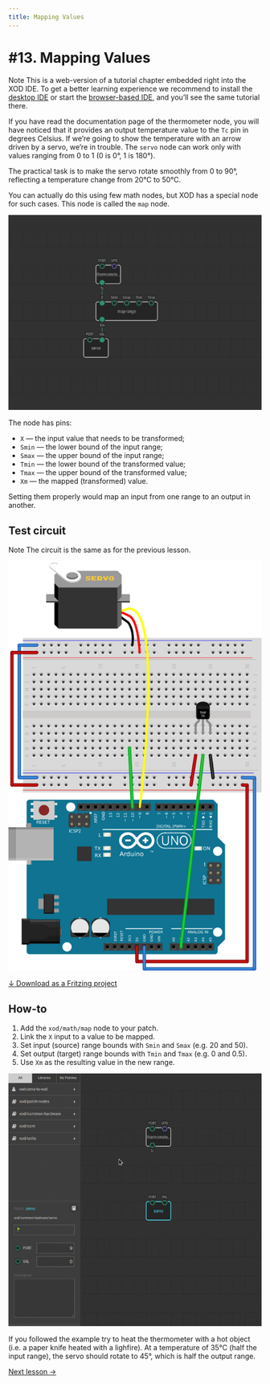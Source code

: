 ```yaml
---
title: Mapping Values
---
```


# #13. Mapping Values

<div class="ui segment note">
<span class="ui ribbon label">Note</span>
This is a web-version of a tutorial chapter embedded right into the XOD IDE.
To get a better learning experience we recommend to install the
<a href="/downloads/">desktop IDE</a> or start the
<a href="/ide/">browser-based IDE</a>, and you’ll see the same tutorial there.
</div>

If you have read the documentation page of the thermometer node, you will have
noticed that it provides an output temperature value to the `Tc` pin in degrees
Celsius. If we’re going to show the temperature with an arrow driven by a servo,
we’re in trouble. The `servo` node can work only with values ranging from 0 to
1 (0 is 0°, 1 is 180°).

The practical task is to make the servo rotate smoothly from 0 to 90°,
reflecting a temperature change from 20°C to 50°C.

You can actually do this using few math nodes, but XOD has a special node for
such cases. This node is called the `map` node.

![Patch](./patch.png)

The node has pins:

* `X` — the input value that needs to be transformed;
* `Smin` — the lower bound of the input range;
* `Smax` — the upper bound of the input range;
* `Tmin` — the lower bound of the transformed value;
* `Tmax` — the upper bound of the transformed value;
* `Xm` — the mapped (transformed) value.

Setting them properly would map an input from one range to an output in another.

## Test circuit

<div class="ui segment note">
<span class="ui ribbon label">Note</span>
The circuit is the same as for the previous lesson.
</div>

![Circuit](./circuit.fz.png)

[↓ Download as a Fritzing project](./circuit.fzz)

## How-to

1. Add the `xod/math/map` node to your patch.
2. Link the `X` input to a value to be mapped.
3. Set input (source) range bounds with `Smin` and `Smax` (e.g. 20 and 50).
4. Set output (target) range bounds with `Tmin` and `Tmax` (e.g. 0 and 0.5).
5. Use `Xm` as the resulting value in the new range.

![Screencast](./screencast.gif)

If you followed the example try to heat the thermometer with a hot object (i.e.
a paper knife heated with a lighfire). At a temperature of 35°C (half the input
range), the servo should rotate to 45°, which is half the output range.

[Next lesson →](../14-map-adjust/)
